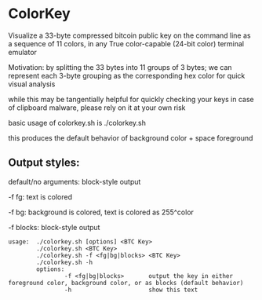 # ColorKey

Visualize a 33-byte compressed bitcoin public key on the command line as a sequence of 11 colors, in any True color-capable (24-bit color) terminal emulator

Motivation: by splitting the 33 bytes into 11 groups of 3 bytes; we can represent each 3-byte grouping as the corresponding hex color for quick visual analysis

while this may be tangentially helpful for quickly checking your keys in case of clipboard malware, please rely on it at your own risk
 
basic usage of colorkey.sh is ./colorkey.sh <BTC KEY>

this produces the default behavior of background color + space foreground


## Output styles:

default/no arguments: block-style output

-f fg: text is colored 

-f bg: background is colored, text is colored as 255^color

-f blocks: block-style output 

```
usage:  ./colorkey.sh [options] <BTC Key>
        ./colorkey.sh <BTC Key>
        ./colorkey.sh -f <fg|bg|blocks> <BTC Key>
        ./colorkey.sh -h
        options:
                -f <fg|bg|blocks>       output the key in either foreground color, background color, or as blocks (default behavior)
                -h                      show this text
```
